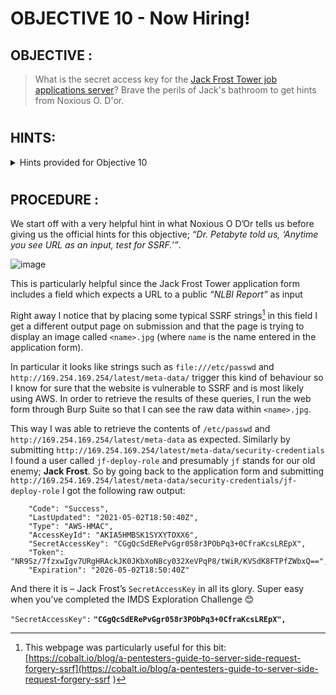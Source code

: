 # OBJECTIVE 10 - Now Hiring! #

## OBJECTIVE : ##
>What is the secret access key for the [Jack Frost Tower job applications server](https://apply.jackfrosttower.com/)? Brave the perils of Jack's bathroom to get hints from Noxious O. D'or. 
#  

## HINTS: ##
<details>
  <summary>Hints provided for Objective 10</summary>
  
>-  The [AWS documentation for IMDS](https://docs.aws.amazon.com/AWSEC2/latest/UserGuide/instancedata-data-retrieval.html) is interesting reading.
</details>

#  

## PROCEDURE : ##

We start off with a very helpful hint in what Noxious O D’Or tells us before giving us the official hints for this objective; *“Dr. Petabyte told us, ‘Anytime you see URL as an input, test for SSRF.’”*.

![image](https://github.com/beta-j/SANS-Holiday-Hack-Challenge-2021/assets/60655500/8a5442bb-084e-4d48-aa4b-109ffcbfe499)

This is particularly helpful since the Jack Frost Tower application form includes a field which expects a URL to a public *“NLBI Report”* as input

Right away I notice that by placing some typical SSRF strings[^1] in this field I get a different output page on submission and that the page is trying to display an image called `<name>.jpg` (where `name` is the name entered in the application form).

In particular it looks like strings such as `file:///etc/passwd` and `http://169.254.169.254/latest/meta-data/` trigger this kind of behaviour so I know for sure that the website is vulnerable to SSRF and is most likely using AWS.  In order to retrieve the results of these queries, I run the web form through Burp Suite so that I can see the raw data within `<name>.jpg`.

This way I was able to retrieve the contents of `/etc/passwd` and `http://169.254.169.254/latest/meta-data` as expected.
Similarly by submitting `http://169.254.169.254/latest/meta-data/security-credentials` I found a user called `jf-deploy-role` and presumably `jf` stands for our old enemy; **Jack Frost**.  So by going back to the application form and submitting `http://169.254.169.254/latest/meta-data/security-credentials/jf-deploy-role` I got the following raw output:
```
	"Code": "Success",
	"LastUpdated": "2021-05-02T18:50:40Z",
	"Type": "AWS-HMAC",
	"AccessKeyId": "AKIA5HMBSK1SYXYTOXX6",
	"SecretAccessKey": "CGgQcSdERePvGgr058r3PObPq3+0CfraKcsLREpX",
	"Token": "NR9Sz/7fzxwIgv7URgHRAckJK0JKbXoNBcy032XeVPqP8/tWiR/KVSdK8FTPfZWbxQ==",
	"Expiration": "2026-05-02T18:50:40Z" 
```

And there it is – Jack Frost’s `SecretAccessKey` in all its glory.  Super easy when you’ve completed the IMDS Exploration Challenge 😊

`"SecretAccessKey":` **`"CGgQcSdERePvGgr058r3PObPq3+0CfraKcsLREpX",`**

[^1]:This webpage was particularly useful for this bit: [https://cobalt.io/blog/a-pentesters-guide-to-server-side-request-forgery-ssrf](https://cobalt.io/blog/a-pentesters-guide-to-server-side-request-forgery-ssrf ) 
